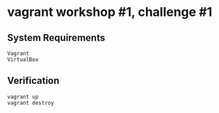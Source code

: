 # vagrant workshop #1, challenge #1

## System Requirements
~~~
Vagrant
VirtualBox
~~~

## Verification
~~~
vagrant up
vagrant destroy
~~~